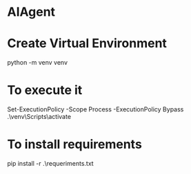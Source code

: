 # AIAgent


# Create Virtual Environment
python -m venv venv 

# To execute it
Set-ExecutionPolicy -Scope Process -ExecutionPolicy Bypass
.\venv\Scripts\activate  

# To install requirements
pip install -r .\requeriments.txt
